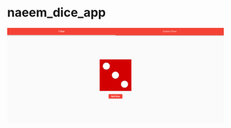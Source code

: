 # naeem_dice_app

<img src="https://github.com/naeem92/MobileApplication/blob/main/naeem_dice_app/Screenshort/Dice1.PNG">
